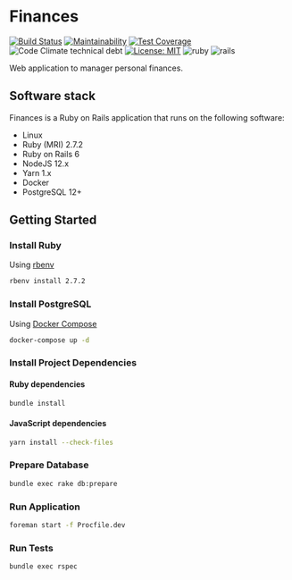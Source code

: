 # Finances

[![Build Status](https://travis-ci.org/ramonsantos/finances.svg?branch=master)](https://travis-ci.org/ramonsantos/finances)
[![Maintainability](https://api.codeclimate.com/v1/badges/db90ecff0ae3a8718b6d/maintainability)](https://codeclimate.com/github/ramonsantos/finances/maintainability)
[![Test Coverage](https://api.codeclimate.com/v1/badges/db90ecff0ae3a8718b6d/test_coverage)](https://codeclimate.com/github/ramonsantos/finances/test_coverage)
![Code Climate technical debt](https://img.shields.io/codeclimate/tech-debt/ramonsantos/finances)
[![License: MIT](https://img.shields.io/badge/License-MIT-blue.svg)](https://opensource.org/licenses/MIT)
![ruby](https://img.shields.io/badge/ruby-2.7.2-dc143c)
![rails](https://img.shields.io/badge/rails-6.0.3.1-dc143c)

Web application to manager personal finances.

## Software stack

Finances is a Ruby on Rails application that runs on the following software:

* Linux
* Ruby (MRI) 2.7.2
* Ruby on Rails 6
* NodeJS 12.x
* Yarn 1.x
* Docker
* PostgreSQL 12+

## Getting Started

### Install Ruby

Using [rbenv](https://github.com/rbenv/rbenv)

``` bash
rbenv install 2.7.2
```

### Install PostgreSQL

Using [Docker Compose](https://docs.docker.com/compose/)

``` bash
docker-compose up -d
```

### Install Project Dependencies

#### Ruby dependencies

``` bash
bundle install
```

#### JavaScript dependencies

``` bash
yarn install --check-files
```

### Prepare Database

``` bash
bundle exec rake db:prepare
```

### Run Application

``` bash
foreman start -f Procfile.dev
```

### Run Tests

``` bash
bundle exec rspec
```
